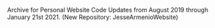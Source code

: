 Archive for Personal Website Code Updates from August 2019 through January 21st 2021. 
(New Repository: JesseArmenioWebsite)

